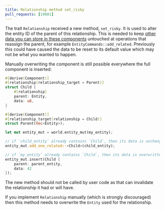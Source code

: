 ```yaml
---
title: Relationship method set_risky
pull_requests: [19601]
---
```


The trait `Relationship` received a new method, `set_risky`. It is used to alter the entity ID of the parent of this relationship.
This is needed to keep [other data you can store in these components](https://docs.rs/bevy/latest/bevy/ecs/relationship/trait.Relationship.html#derive)
untouched at operations that reassign the parent, for example `EntityCommands::add_related`. Previously this could have caused the
data to be reset to its default value which may not be what you wanted to happen.

Manually overwriting the component is still possible everywhere the full component is inserted:

```rs
#[derive(Component)]
#[relationship(relationship_target = Parent)]
struct Child {
    #[relationship]
    parent: Entity,
    data: u8,
}

#[derive(Component)]
#[relationship_target(relationship = Child)]
struct Parent(Vec<Entity>);

let mut entity_mut = world.entity_mut(my_entity);

// if `child_entity` already contains `Child`, then its data is unchanged
entity_mut.add_one_related::<Child>(child_entity);

// if `my_entity` already contains `Child`, then its data is overwritten with 42
entity_mut.insert(Child {
    parent: parent_entity,
    data: 42
});
```

The new method should not be called by user code as that can invalidate the relationship it had or will have.

If you implement `Relationship` manually (which is strongly discouraged) then this method needs to overwrite the `Entity`
used for the relationship.

